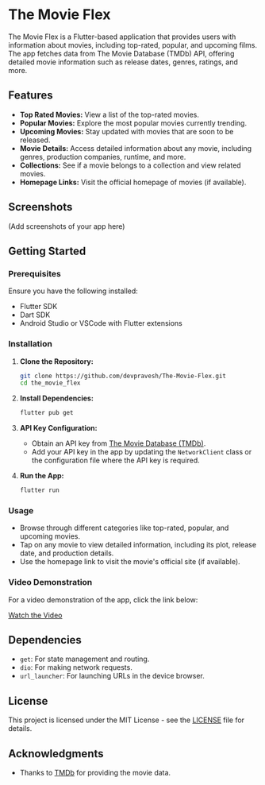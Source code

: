 
# The Movie Flex

The Movie Flex is a Flutter-based application that provides users with information about movies, including top-rated, popular, and upcoming films. The app fetches data from The Movie Database (TMDb) API, offering detailed movie information such as release dates, genres, ratings, and more.

## Features

- **Top Rated Movies:** View a list of the top-rated movies.
- **Popular Movies:** Explore the most popular movies currently trending.
- **Upcoming Movies:** Stay updated with movies that are soon to be released.
- **Movie Details:** Access detailed information about any movie, including genres, production companies, runtime, and more.
- **Collections:** See if a movie belongs to a collection and view related movies.
- **Homepage Links:** Visit the official homepage of movies (if available).

## Screenshots

(Add screenshots of your app here)

## Getting Started

### Prerequisites

Ensure you have the following installed:

- Flutter SDK
- Dart SDK
- Android Studio or VSCode with Flutter extensions

### Installation

1. **Clone the Repository:**

   ```bash
   git clone https://github.com/devpravesh/The-Movie-Flex.git
   cd the_movie_flex
   ```

2. **Install Dependencies:**

   ```bash
   flutter pub get
   ```

3. **API Key Configuration:**

   - Obtain an API key from [The Movie Database (TMDb)](https://www.themoviedb.org/documentation/api).
   - Add your API key in the app by updating the `NetworkClient` class or the configuration file where the API key is required.

4. **Run the App:**

   ```bash
   flutter run
   ```

### Usage

- Browse through different categories like top-rated, popular, and upcoming movies.
- Tap on any movie to view detailed information, including its plot, release date, and production details.
- Use the homepage link to visit the movie's official site (if available).

### Video Demonstration

For a video demonstration of the app, click the link below:

[Watch the Video](./screenrecord.mp4)

## Dependencies

- `get`: For state management and routing.
- `dio`: For making network requests.
- `url_launcher`: For launching URLs in the device browser.


## License

This project is licensed under the MIT License - see the [LICENSE](LICENSE) file for details.

## Acknowledgments

- Thanks to [TMDb](https://www.themoviedb.org/) for providing the movie data.
